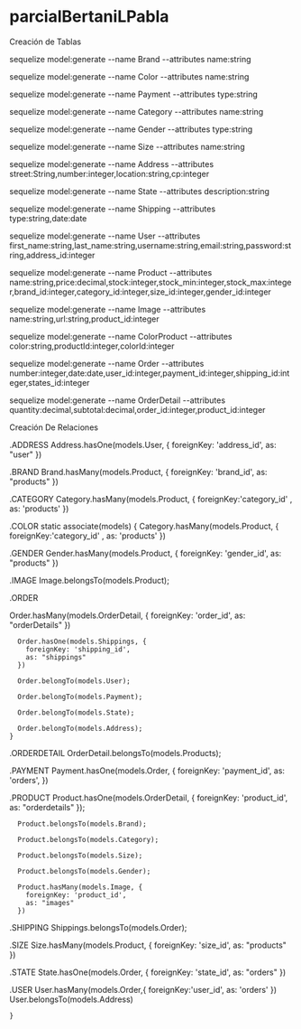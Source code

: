# parcialBertaniLPabla
Creación de Tablas

sequelize model:generate --name Brand --attributes name:string

sequelize model:generate --name Color --attributes name:string

sequelize model:generate --name Payment --attributes type:string

sequelize model:generate --name Category --attributes name:string

sequelize model:generate --name Gender --attributes type:string

sequelize model:generate --name Size --attributes name:string

sequelize model:generate --name Address --attributes street:String,number:integer,location:string,cp:integer

sequelize model:generate --name State --attributes description:string

sequelize model:generate --name Shipping --attributes type:string,date:date

sequelize model:generate --name User --attributes first_name:string,last_name:string,username:string,email:string,password:string,address_id:integer

sequelize model:generate --name Product --attributes name:string,price:decimal,stock:integer,stock_min:integer,stock_max:integer,brand_id:integer,category_id:integer,size_id:integer,gender_id:integer

sequelize model:generate --name Image --attributes name:string,url:string,product_id:integer

sequelize model:generate --name ColorProduct --attributes color:string,productId:integer,colorId:integer

sequelize model:generate --name Order --attributes number:integer,date:date,user_id:integer,payment_id:integer,shipping_id:integer,states_id:integer

sequelize model:generate --name OrderDetail --attributes quantity:decimal,subtotal:decimal,order_id:integer,product_id:integer


Creación De Relaciones 

.ADDRESS
      Address.hasOne(models.User, {
        foreignKey: 'address_id',
        as: "user"
        })
    
.BRAND
       Brand.hasMany(models.Product, {
        foreignKey: 'brand_id',
        as: "products"
      })
    
.CATEGORY
 	Category.hasMany(models.Product, {
        foreignKey:'category_id' ,
        as: 'products'
      })

.COLOR
	static associate(models) {
      Category.hasMany(models.Product, {
        foreignKey:'category_id' ,
        as: 'products'
     })

.GENDER
	 Gender.hasMany(models.Product, {
        foreignKey: 'gender_id',
        as: "products"
        })

.IMAGE
	 Image.belongsTo(models.Product);

.ORDER

  Order.hasMany(models.OrderDetail, {
        foreignKey: 'order_id',
        as: "orderDetails"
      })

      Order.hasOne(models.Shippings, {
        foreignKey: 'shipping_id',
        as: "shippings"
      })

      Order.belongTo(models.User);

      Order.belongTo(models.Payment);

      Order.belongTo(models.State);

      Order.belongTo(models.Address);
    }

.ORDERDETAIL
	OrderDetail.belongsTo(models.Products);


.PAYMENT
	 Payment.hasOne(models.Order, {
        foreignKey: 'payment_id',
        as: 'orders',
      })


.PRODUCT
     Product.hasOne(models.OrderDetail, {
        foreignKey: 'product_id',
        as: "orderdetails"
      });

      Product.belongsTo(models.Brand);

      Product.belongsTo(models.Category);

      Product.belongsTo(models.Size);

      Product.belongsTo(models.Gender);

      Product.hasMany(models.Image, {
        foreignKey: 'product_id',
        as: "images"
      })
.SHIPPING
	Shippings.belongsTo(models.Order);


.SIZE
	 Size.hasMany(models.Product, {
        foreignKey: 'size_id',
        as: "products"
        })


.STATE
	 State.hasOne(models.Order, {
        foreignKey: 'state_id',
        as: "orders"
        })


.USER 
	User.hasMany(models.Order,{
        foreignKey:'user_id',
        as: 'orders'
      })
      User.belongsTo(models.Address)
  
    }
